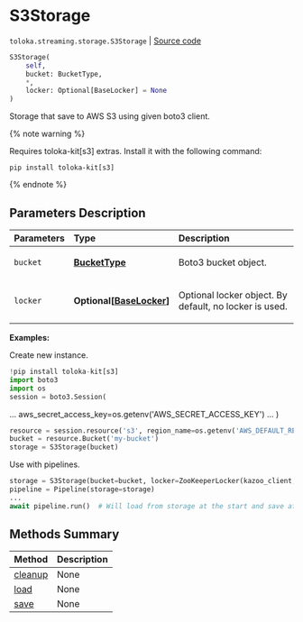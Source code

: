 # S3Storage
`toloka.streaming.storage.S3Storage` | [Source code](https://github.com/Toloka/toloka-kit/blob/v1.1.2/src/streaming/storage.py#L158)

```python
S3Storage(
    self,
    bucket: BucketType,
    *,
    locker: Optional[BaseLocker] = None
)
```

Storage that save to AWS S3 using given boto3 client.


{% note warning %}

Requires toloka-kit[s3] extras. Install it with the following command:

```shell
pip install toloka-kit[s3]
```

{% endnote %}

## Parameters Description

| Parameters | Type | Description |
| :----------| :----| :-----------|
`bucket`|**[BucketType](toloka.streaming.storage.BucketType.md)**|<p>Boto3 bucket object.</p>
`locker`|**Optional\[[BaseLocker](toloka.streaming.locker.BaseLocker.md)\]**|<p>Optional locker object. By default, no locker is used.</p>

**Examples:**

Create new instance.

```python
!pip install toloka-kit[s3]
import boto3
import os
session = boto3.Session(
```
...     aws_secret_access_key=os.getenv('AWS_SECRET_ACCESS_KEY')
... )
```python
resource = session.resource('s3', region_name=os.getenv('AWS_DEFAULT_REGION', 'us-east-2'))
bucket = resource.Bucket('my-bucket')
storage = S3Storage(bucket)
```

Use with pipelines.

```python
storage = S3Storage(bucket=bucket, locker=ZooKeeperLocker(kazoo_client, '/lock-dir'))
pipeline = Pipeline(storage=storage)
...
await pipeline.run()  # Will load from storage at the start and save after each iteration.
```
## Methods Summary

| Method | Description |
| :------| :-----------|
[cleanup](toloka.streaming.storage.S3Storage.cleanup.md)| None
[load](toloka.streaming.storage.S3Storage.load.md)| None
[save](toloka.streaming.storage.S3Storage.save.md)| None
